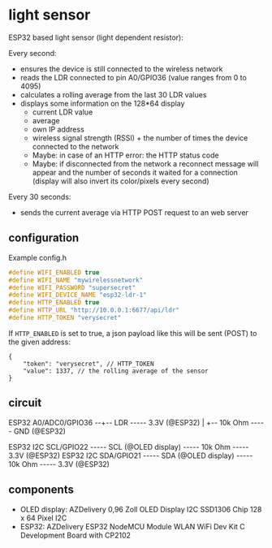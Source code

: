 # light sensor

ESP32 based light sensor (light dependent resistor):

Every second:
- ensures the device is still connected to the wireless network
- reads the LDR connected to pin A0/GPIO36 (value ranges from 0 to 4095)
- calculates a rolling average from the last 30 LDR values
- displays some information on the 128*64 display
    - current LDR value
    - average
    - own IP address
    - wireless signal strength (RSSI) + the number of times the device connected to the network
    - Maybe: in case of an HTTP error: the HTTP status code
    - Maybe: if disconnected from the network a reconnect message will appear and the number of seconds it waited for a connection (display will also invert its color/pixels every second)

Every 30 seconds:
- sends the current average via HTTP POST request to an web server

## configuration

Example config.h

```cpp
#define WIFI_ENABLED true
#define WIFI_NAME "mywirelessnetwork"
#define WIFI_PASSWORD "supersecret"
#define WIFI_DEVICE_NAME "esp32-ldr-1"
#define HTTP_ENABLED true
#define HTTP_URL "http://10.0.0.1:6677/api/ldr"
#define HTTP_TOKEN "verysecret"
```

If `HTTP_ENABLED` is set to true, a json payload like this will be sent (POST) to the given address:

```json5
{
    "token": "verysecret", // HTTP_TOKEN
    "value": 1337, // the rolling average of the sensor
}
```

## circuit

ESP32 A0/ADC0/GPIO36 --+-- LDR ----- 3.3V (@ESP32)
                       |
                       +-- 10k Ohm ----- GND (@ESP32)

ESP32 I2C SCL/GPIO22 ----- SCL (@OLED display) ----- 10k Ohm ----- 3.3V (@ESP32)
ESP32 I2C SDA/GPIO21 ----- SDA (@OLED display) ----- 10k Ohm ----- 3.3V (@ESP32)

## components

- OLED display: AZDelivery 0,96 Zoll OLED Display I2C SSD1306 Chip 128 x 64 Pixel I2C
- ESP32: AZDelivery ESP32 NodeMCU Module WLAN WiFi Dev Kit C Development Board with CP2102
